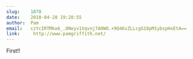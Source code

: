 ```yaml
---
slug:    1070
date:    2010-04-28 19:28:55
author:  Pam
email:   czYcIRTMko6_.8Neyv1Vqvnj7A0WO.+9Q46sZLLcgG18pM1ybspHxEtA==
link:     http://www.pamgriffith.net/
---
```


First!!
